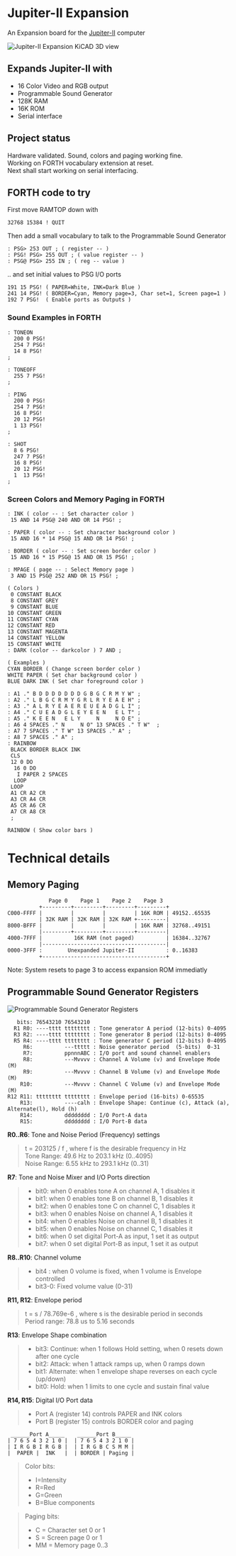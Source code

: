 # Jupiter-II Expansion
An Expansion board for the [Jupiter-II](https://github.com/ricaflops/Jupiter-II) computer

![Jupiter-II Expansion KiCAD 3D view](Jupiter-II_expansion.jpg)

## Expands Jupiter-II with
- 16 Color Video and RGB output
- Programmable Sound Generator
- 128K RAM
- 16K ROM
- Serial interface

## Project status
Hardware validated. Sound, colors and paging working fine.<br/>
Working on FORTH vocabulary extension at reset.<br/>
Next shall start working on serial interfacing.

## FORTH code to try
First move RAMTOP down with
```
32768 15384 ! QUIT
```
Then add a small vocabulary to talk to the Programmable Sound Generator
```
: PSG> 253 OUT ; ( register -- )
: PSG! PSG> 255 OUT ; ( value register -- )
: PSG@ PSG> 255 IN ; ( reg -- value )
```
.. and set initial values to PSG I/O ports
```
191 15 PSG! ( PAPER=White, INK=Dark Blue )
241 14 PSG! ( BORDER=Cyan, Memory page=3, Char set=1, Screen page=1 )
192 7 PSG!  ( Enable ports as Outputs )
```
### Sound Examples in FORTH
```
: TONEON
  200 0 PSG!
  254 7 PSG!
  14 8 PSG!
;

: TONEOFF
  255 7 PSG!
;

: PING
  200 0 PSG!
  254 7 PSG!
  16 8 PSG!
  20 12 PSG!
  1 13 PSG!
;

: SHOT
  8 6 PSG!
  247 7 PSG!
  16 8 PSG!
  20 12 PSG!
  1  13 PSG!
;
```
### Screen Colors and Memory Paging in FORTH
```
: INK ( color -- : Set character color )
 15 AND 14 PSG@ 240 AND OR 14 PSG! ;

: PAPER ( color -- : Set character background color )
 15 AND 16 * 14 PSG@ 15 AND OR 14 PSG! ;
 
: BORDER ( color -- : Set screen border color )
 15 AND 16 * 15 PSG@ 15 AND OR 15 PSG! ;

: MPAGE ( page -- : Select Memory page )
 3 AND 15 PSG@ 252 AND OR 15 PSG! ;

( Colors )
 0 CONSTANT BLACK
 8 CONSTANT GREY
 9 CONSTANT BLUE
10 CONSTANT GREEN
11 CONSTANT CYAN
12 CONSTANT RED
13 CONSTANT MAGENTA
14 CONSTANT YELLOW
15 CONSTANT WHITE
: DARK (color -- darkcolor ) 7 AND ;

( Examples )
CYAN BORDER ( Change screen border color )
WHITE PAPER ( Set char background color )
BLUE DARK INK ( Set char foreground color ) 

: A1 ." B D D D D D D D G B G C R M Y W" ;
: A2 ." L B G C R M Y G R L R Y E A E H" ;
: A3 ." A L R Y E A E R E U E A D G L I" ;
: A4 ." C U E A D G L E Y E E N   E L T" ;
: A5 ." K E E N   E L Y     N     N O E" ;
: A6 4 SPACES ." N     N O" 13 SPACES ." T W"  ;
: A7 7 SPACES ." T W" 13 SPACES ." A" ;
: A8 7 SPACES ." A" ;
: RAINBOW
 BLACK BORDER BLACK INK
 CLS
 12 0 DO
  16 0 DO
   I PAPER 2 SPACES
  LOOP
 LOOP
 A1 CR A2 CR
 A3 CR A4 CR
 A5 CR A6 CR
 A7 CR A8 CR
 ;
 
RAINBOW ( Show color bars )
```
# Technical details

## Memory Paging
```
             Page 0    Page 1    Page 2    Page 3
          +---------+---------+---------+---------+
C000-FFFF |         |         |         | 16K ROM | 49152..65535
          | 32K RAM | 32K RAM | 32K RAM +---------|
8000-BFFF |         |         |         | 16K RAM | 32768..49151
          |---------+---------+---------+---------|
4000-7FFF |          16K RAM (not paged)          | 16384..32767
          |---------------------------------------|
0000-3FFF :        Unexpanded Jupiter-II          : 0..16383
          +---------------------------------------+
```
Note: System resets to page 3 to access expansion ROM immediatly

## Programmable Sound Generator Registers
![Programmable Sound Generator Registers](psg_registers.png)
```
   bits: 76543210 76543210
  R1 R0: ----tttt tttttttt : Tone generator A period (12-bits) 0-4095
  R3 R2: ----tttt tttttttt : Tone generator B period (12-bits) 0-4095
  R5 R4: ----tttt tttttttt : Tone generator C period (12-bits) 0-4095
     R6:          ---ttttt : Noise generator period  (5-bits)  0-31
     R7:          ppnnnABC : I/O port and sound channel enablers
     R8:          ---Mvvvv : Channel A Volume (v) and Envelope Mode (M)
     R9:          ---Mvvvv : Channel B Volume (v) and Envelope Mode (M)
    R10:          ---Mvvvv : Channel C Volume (v) and Envelope Mode (M)
R12 R11: tttttttt tttttttt : Envelope period (16-bits) 0-65535
    R13:          ----calh : Envelope Shape: Continue (c), Attack (a), Alternate(l), Hold (h)
    R14:          dddddddd : I/O Port-A data
    R15:          dddddddd : I/O Port-B data
```
**R0..R6**: Tone and Noise Period (Frequency) settings<br/>

> t = 203125 / f , where f is the desirable frequency in Hz<br/>
> Tone Range: 49.6 Hz to 203.1 kHz (0..4095)<br/>
> Noise Range: 6.55 kHz to 293.1 kHz (0..31)<br/>

**R7**: Tone and Noise Mixer and I/O Ports direction<br/>
> - bit0: when 0 enables tone A on channel A, 1 disables it
> - bit1: when 0 enables tone B on channel B, 1 disables it
> - bit2: when 0 enables tone C on channel C, 1 disables it
> - bit3: when 0 enables Noise on channel A, 1 disables it
> - bit4: when 0 enables Noise on channel B, 1 disables it
> - bit5: when 0 enables Noise on channel C, 1 disables it
> - bit6: when 0 set digital Port-A as input, 1 set it as output
> - bit7: when 0 set digital Port-B as input, 1 set it as output<br/>

**R8..R10**: Channel volume<br/>
> - bit4  : when 0 volume is fixed, when 1 volume is Envelope controlled
> - bit3-0: Fixed volume value (0-31)<br/>

**R11, R12**: Envelope period<br/>

 > t = s / 78.769e-6 , where s is the desirable period in seconds<br/>
 > Period range: 78.8 us to 5.16 seconds<br/>

**R13**: Envelope Shape combination<br/>

> - bit3: Continue: when 1 follows Hold setting, when 0 resets down after one cycle
> - bit2: Attack: when 1 attack ramps up, when 0 ramps down
> - bit1: Alternate: when 1 envelope shape reverses on each cycle (up/down)
> - bit0: Hold: when 1 limits to one cycle and sustain final value<br/>

**R14, R15**: Digital I/O Port data<br/>
> - Port A (register 14) controls PAPER and INK colors
> - Port B (register 15) controls BORDER color and paging<br/>
```
 ______Port A_____    ______Port B_____
| 7 6 5 4 3 2 1 0 |  | 7 6 5 4 3 2 1 0 |
| I R G B I R G B |  | I R G B C S M M |
|  PAPER |  INK   |  | BORDER | Paging |
```
> Color bits: 
> - I=Intensity
> - R=Red
> - G=Green
> - B=Blue components<br/>

> Paging bits:
> - C = Character set 0 or 1 
> - S = Screen page 0 or 1 
> - MM = Memory page 0..3<br/>
